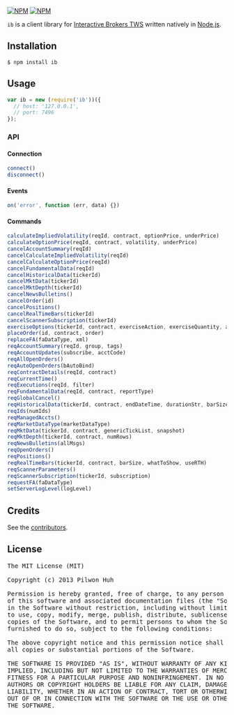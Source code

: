 [![NPM](https://nodei.co/npm/ib.png?downloads=false&stars=false)](https://npmjs.org/package/ib) [![NPM](https://nodei.co/npm-dl/ib.png?months=6)](https://npmjs.org/package/ib)

`ib` is a client library for [Interactive Brokers TWS](http://interactivebrokers.com/) written natively in [Node.js](http://nodejs.org/).


## Installation

    $ npm install ib


## Usage

```js
var ib = new (require('ib'))({
  // host: '127.0.0.1',
  // port: 7496
});
```


### API

#### Connection

```js
connect()
disconnect()
```

#### Events

```js
on('error', function (err, data) {})
```

#### Commands

```js
calculateImpliedVolatility(reqId, contract, optionPrice, underPrice)
calculateOptionPrice(reqId, contract, volatility, underPrice)
cancelAccountSummary(reqId)
cancelCalculateImpliedVolatility(reqId)
cancelCalculateOptionPrice(reqId)
cancelFundamentalData(reqId)
cancelHistoricalData(tickerId)
cancelMktData(tickerId)
cancelMktDepth(tickerId)
cancelNewsBulletins()
cancelOrder(id)
cancelPositions()
cancelRealTimeBars(tickerId)
cancelScannerSubscription(tickerId)
exerciseOptions(tickerId, contract, exerciseAction, exerciseQuantity, account, override)
placeOrder(id, contract, order)
replaceFA(faDataType, xml)
reqAccountSummary(reqId, group, tags)
reqAccountUpdates(subscribe, acctCode)
reqAllOpenOrders()
reqAutoOpenOrders(bAutoBind)
reqContractDetails(reqId, contract)
reqCurrentTime()
reqExecutions(reqId, filter)
reqFundamentalData(reqId, contract, reportType)
reqGlobalCancel()
reqHistoricalData(tickerId, contract, endDateTime, durationStr, barSizeSetting, whatToShow, useRTH, formatDate)
reqIds(numIds)
reqManagedAccts()
reqMarketDataType(marketDataType)
reqMktData(tickerId, contract, genericTickList, snapshot)
reqMktDepth(tickerId, contract, numRows)
reqNewsBulletins(allMsgs)
reqOpenOrders()
reqPositions()
reqRealTimeBars(tickerId, contract, barSize, whatToShow, useRTH)
reqScannerParameters()
reqScannerSubscription(tickerId, subscription)
requestFA(faDataType)
setServerLogLevel(logLevel)
```


## Credits

  See the [contributors](https://github.com/pilwon/node-ib/graphs/contributors).


## License

<pre>
The MIT License (MIT)

Copyright (c) 2013 Pilwon Huh

Permission is hereby granted, free of charge, to any person obtaining a copy
of this software and associated documentation files (the "Software"), to deal
in the Software without restriction, including without limitation the rights
to use, copy, modify, merge, publish, distribute, sublicense, and/or sell
copies of the Software, and to permit persons to whom the Software is
furnished to do so, subject to the following conditions:

The above copyright notice and this permission notice shall be included in
all copies or substantial portions of the Software.

THE SOFTWARE IS PROVIDED "AS IS", WITHOUT WARRANTY OF ANY KIND, EXPRESS OR
IMPLIED, INCLUDING BUT NOT LIMITED TO THE WARRANTIES OF MERCHANTABILITY,
FITNESS FOR A PARTICULAR PURPOSE AND NONINFRINGEMENT. IN NO EVENT SHALL THE
AUTHORS OR COPYRIGHT HOLDERS BE LIABLE FOR ANY CLAIM, DAMAGES OR OTHER
LIABILITY, WHETHER IN AN ACTION OF CONTRACT, TORT OR OTHERWISE, ARISING FROM,
OUT OF OR IN CONNECTION WITH THE SOFTWARE OR THE USE OR OTHER DEALINGS IN
THE SOFTWARE.
</pre>
